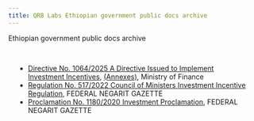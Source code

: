 ```yaml
---
title: QRB Labs Ethiopian government public docs archive
---
```


Ethiopian government public docs archive

<div style="padding: 16px"> 
 <ul>
  <li><a href="1064-_የኢንቨስትመንት_ማበረታቻን_ለማስፈጸም_የወጣ_መመሪያ_ቁጥር_1064-2017.pdf">Directive No. 1064/2025 A Directive Issued to Implement Investment Incentives</a>, <a href="1064- የካፒታል እቃዎች ዝርዝር-Investment Incentive Annexes.pdf">(Annexes)</a>, Ministry of Finance</li>
    <li><a href="Regulation_517-2022_Investment_Incentive_Regulation.pdf">Regulation No. 517/2022 Council of Ministers Investment Incentive Regulation</a>, FEDERAL NEGARIT GAZETTE</li>
<li><a href="Proclamation_1180-2020_Investment_Proclamation.pdf">Proclamation No. 1180/2020 Investment Proclamation</a>, FEDERAL NEGARIT GAZETTE</li>
 </ul>
</div>
